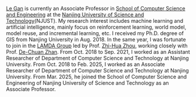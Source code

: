 [Le Gan](https://jszy.njust.edu.cn/jsj/gl/list.psp) is currently an Associate Professor in [School of Computer Science and Engineering]( https://cs.njust.edu.cn/) at the [Nanjing University of Science and Technology]( https://www.njust.edu.cn/main.htm)(NJUST). My research interest includes machine learning and artificial intelligence, mainly focus on reinforcement learning, world model, model reuse, and incremental learning, etc. I received my Ph.D. degree of GIS from Nanjing University in Aug. 2018. In the same year, I was fortunate to join in the [LAMDA Group](https://www.lamda.nju.edu.cn/CH.MainPage.ashx) led by Prof. [Zhi-Hua Zhou](https://cs.nju.edu.cn/zhouzh/), working closely with Prof. [De-Chuan Zhan]( https://www.yuque.com/zhandc/home/nk8z4o). From Oct. 2018 to Sep. 2021, I worked as an Assistant Researcher of Department of Computer Science and Technology at Nanjing University. From Oct. 2018 to Feb. 2025, I worked as an Associate Researcher of Department of Computer Science and Technology at Nanjing University. From Mar. 2025, he joined the School of Computer Science and Engineering of Nanjing University of Science and Technology as an Associate Professor.
